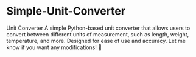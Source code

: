 # Simple-Unit-Converter
 Unit Converter A simple Python-based unit converter that allows users to convert between different units of measurement, such as length, weight, temperature, and more. Designed for ease of use and accuracy.  Let me know if you want any modifications! 🚀

